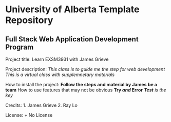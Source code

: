 # University of Alberta Template Repository
## Full Stack Web Application Development Program


Project title: 
    Learn EXSM3931 with James Grieve

Project description: 
    *This class is to guide me the step for web development*
    _This is a virtual class with supplemnetary materials_

How to install the project:
    **Follow the steps and material by James**
    __be a team__
How to use features that may not be obvious
    **Try _and_ Error**
    _**Test** is the key_

Credits: 
    1. James Grieve
    2. Ray Lo

License:
    + No License
